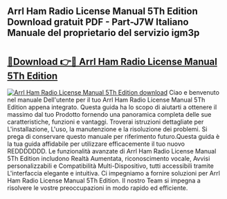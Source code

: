 ## Arrl Ham Radio License Manual 5Th Edition Download gratuit PDF - Part-J7W Italiano Manuale del proprietario del servizio igm3p

# <h2><a href="http://dfe7qve.blite.top/?on=Arrl+Ham+Radio+License+Manual+5Th+Edition">🔗Download 👉🔴 Arrl Ham Radio License Manual 5Th Edition</a></h2>

[![Arrl Ham Radio License Manual 5Th Edition download](https://i.imgur.com/lujVjoI.png)](http://dfe7qve.blite.top/?on=Arrl+Ham+Radio+License+Manual+5Th+Edition)
Ciao e benvenuto nel manuale Dell'utente per il tuo Arrl Ham Radio License Manual 5Th Edition appena integrato. Questa guida ha lo scopo di aiutarti a ottenere il massimo dal tuo Prodotto fornendo una panoramica completa delle sue caratteristiche, funzioni e vantaggi. Troverai istruzioni dettagliate per L'installazione, L'uso, la manutenzione e la risoluzione dei problemi. Si prega di conservare questo manuale per riferimento futuro.Questa guida è la tua guida affidabile per utilizzare efficacemente il tuo nuovo REDDDDDDD. Le funzionalità avanzate di Arrl Ham Radio License Manual 5Th Edition includono Realtà Aumentata, riconoscimento vocale, Avvisi personalizzabili e Compatibilità Multi-Dispositivo, tutti accessibili tramite L'interfaccia elegante e intuitiva. Ci impegniamo a fornire soluzioni per Arrl Ham Radio License Manual 5Th Edition. Il nostro Team si impegna a risolvere le vostre preoccupazioni in modo rapido ed efficiente.
